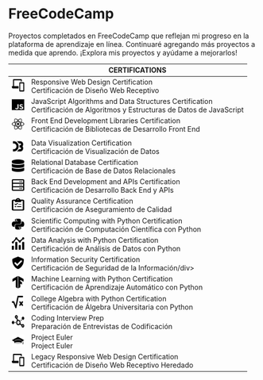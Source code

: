 # FreeCodeCamp

Proyectos completados en FreeCodeCamp que reflejan mi progreso en la plataforma de aprendizaje en línea. Continuaré agregando más proyectos a medida que aprendo. ¡Explora mis proyectos y ayúdame a mejorarlos!

| | <div align="center">CERTIFICATIONS</div> |  
|:--|:--|
|<div align="center"><img src="resources/01.svg" width="25" height="25"/></div>|<div align="letf">Responsive Web Design Certification<br>Certificación de Diseño Web Receptivo</div> |
|<div align="center"><img src="resources/02.svg" width="25" height="25"/></div>|<div align="letf">JavaScript Algorithms and Data Structures Certification<br>Certificación de Algoritmos y Estructuras de Datos de JavaScript</div>|       
|<div align="center"><img src="resources/03.svg" width="25" height="25"/></div>|<div align="letf">Front End Development Libraries Certification<br>Certificación de Bibliotecas de Desarrollo Front End
</div>|              
|<div align="center"><img src="resources/04.svg" width="25" height="25"/></div>|<div align="letf">Data Visualization Certification<br>Certificación de Visualización de Datos</div>|                  |       
|<div align="center"><img src="resources/05.svg" width="25" height="25"/></div>|<div align="letf">Relational Database Certification<br>Certificación de Base de Datos Relacionales</div>|              
|<div align="center"><img src="resources/06.svg" width="25" height="25"/></div>|<div align="letf">Back End Development and APIs Certification<br>Certificación de Desarrollo Back End y APIs</div>|
|<div align="center"><img src="resources/07.svg" width="25" height="25"/></div>|<div align="letf">Quality Assurance Certification<br>Certificación de Aseguramiento de Calidad</div>|
|<div align="center"><img src="resources/08.svg" width="25" height="25"/></div>|<div align="letf">Scientific Computing with Python Certification<br>Certificación de Computación Científica con Python</div>|           
|<div align="center"><img src="resources/09.svg" width="25" height="25"/></div>|<div align="letf">Data Analysis with Python Certification<br>Certificación de Análisis de Datos con Python</div>| 
|<div align="center"><img src="resources/10.svg" width="25" height="25"/></div>|<div align="letf">Information Security Certification<br>Certificación de Seguridad de la Información/div>|
|<div align="center"><img src="resources/11.svg" width="25" height="25"/></div>|<div align="letf">Machine Learning with Python Certification<br>Certificación de Aprendizaje Automático con Python</div>|    
|<div align="center"><img src="resources/12.svg" width="25" height="25"/></div>|<div align="letf">College Algebra with Python Certification<br>Certificación de Álgebra Universitaria con Python</div>|
|<div align="center"><img src="resources/13.svg" width="25" height="25"/></div>|<div align="letf">Coding Interview Prep<br>Preparación de Entrevistas de Codificación</div>|
|<div align="center"><img src="resources/14.svg" width="25" height="25"/></div>|<div align="letf">Project Euler<br>Project Euler</div>|    
|<div align="center"><img src="resources/15.svg" width="25" height="25"/></div>|<div align="letf">Legacy Responsive Web Design Certification<br>Certificación de Diseño Web Receptivo Heredado</div>|
